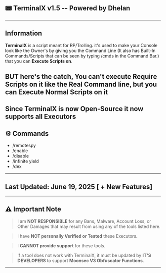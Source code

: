 ## 📟 TerminalX v1.5 -- Powered by Dhelan
---
## Information
**TerminalX** is a script meant for RP/Trolling. it's used to make your Console look like the Owner's by  giving you the Command Line (It also has Built-In Commands/Scripts that can be seen by typing /cmds in the Command Bar.) 
that you can **Execute Scripts on.**

**BUT** here's the catch, You can't execute Require Scripts on it like the Real Command line, but you can **Execute Normal Scripts** on it
---
Since TerminalX is now Open-Source it now supports all Executors
---
## ⚙️ Commands

- /remotespy
- /enable
- /disable
- /infinite yield
- /dex

---
## Last Updated: June 19, 2025 [ + New Features]
---
## ⚠️ Important Note

> I am **NOT RESPONSIBLE** for any Bans, Malware, Account Loss, or Other Damages that may result from using any of the tools listed here.

> I have **NOT personally Verified or Tested** these Executors.  

> I **CANNOT provide support** for these tools.  

> If a tool does not work with TerminalX, it must be updated by **IT'S DEVELOPERS** to support **Moonsec V3 Obfuscator Functions**.

---
